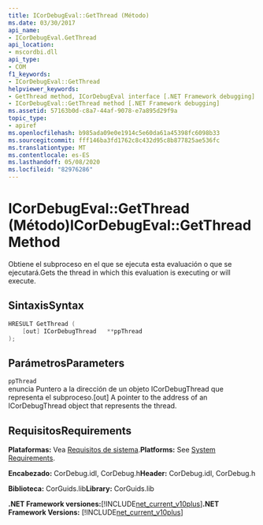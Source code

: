 ```yaml
---
title: ICorDebugEval::GetThread (Método)
ms.date: 03/30/2017
api_name:
- ICorDebugEval.GetThread
api_location:
- mscordbi.dll
api_type:
- COM
f1_keywords:
- ICorDebugEval::GetThread
helpviewer_keywords:
- GetThread method, ICorDebugEval interface [.NET Framework debugging]
- ICorDebugEval::GetThread method [.NET Framework debugging]
ms.assetid: 57163b0d-c8a7-44af-9078-e7a895d29f9a
topic_type:
- apiref
ms.openlocfilehash: b985ada09e0e1914c5e60da61a45398fc6098b33
ms.sourcegitcommit: fff146ba3fd1762c8c432d95c8b877825ae536fc
ms.translationtype: MT
ms.contentlocale: es-ES
ms.lasthandoff: 05/08/2020
ms.locfileid: "82976286"
---
```

# <a name="icordebugevalgetthread-method"></a><span data-ttu-id="5698a-102">ICorDebugEval::GetThread (Método)</span><span class="sxs-lookup"><span data-stu-id="5698a-102">ICorDebugEval::GetThread Method</span></span>
<span data-ttu-id="5698a-103">Obtiene el subproceso en el que se ejecuta esta evaluación o que se ejecutará.</span><span class="sxs-lookup"><span data-stu-id="5698a-103">Gets the thread in which this evaluation is executing or will execute.</span></span>  
  
## <a name="syntax"></a><span data-ttu-id="5698a-104">Sintaxis</span><span class="sxs-lookup"><span data-stu-id="5698a-104">Syntax</span></span>  
  
```cpp  
HRESULT GetThread (  
    [out] ICorDebugThread   **ppThread  
);  
```  
  
## <a name="parameters"></a><span data-ttu-id="5698a-105">Parámetros</span><span class="sxs-lookup"><span data-stu-id="5698a-105">Parameters</span></span>  
 `ppThread`  
 <span data-ttu-id="5698a-106">enuncia Puntero a la dirección de un objeto ICorDebugThread que representa el subproceso.</span><span class="sxs-lookup"><span data-stu-id="5698a-106">[out] A pointer to the address of an ICorDebugThread object that represents the thread.</span></span>  
  
## <a name="requirements"></a><span data-ttu-id="5698a-107">Requisitos</span><span class="sxs-lookup"><span data-stu-id="5698a-107">Requirements</span></span>  
 <span data-ttu-id="5698a-108">**Plataformas:** Vea [Requisitos de sistema](../../get-started/system-requirements.md).</span><span class="sxs-lookup"><span data-stu-id="5698a-108">**Platforms:** See [System Requirements](../../get-started/system-requirements.md).</span></span>  
  
 <span data-ttu-id="5698a-109">**Encabezado:** CorDebug.idl, CorDebug.h</span><span class="sxs-lookup"><span data-stu-id="5698a-109">**Header:** CorDebug.idl, CorDebug.h</span></span>  
  
 <span data-ttu-id="5698a-110">**Biblioteca:** CorGuids.lib</span><span class="sxs-lookup"><span data-stu-id="5698a-110">**Library:** CorGuids.lib</span></span>  
  
 <span data-ttu-id="5698a-111">**.NET Framework versiones:**[!INCLUDE[net_current_v10plus](../../../../includes/net-current-v10plus-md.md)]</span><span class="sxs-lookup"><span data-stu-id="5698a-111">**.NET Framework Versions:** [!INCLUDE[net_current_v10plus](../../../../includes/net-current-v10plus-md.md)]</span></span>
